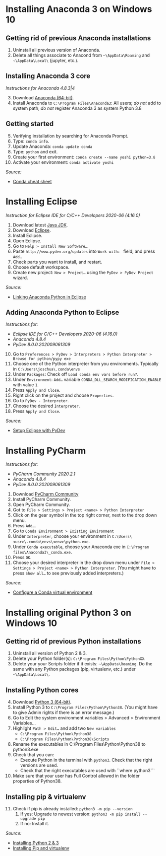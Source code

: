 # Installing Anaconda 3 on Windows 10

## Getting rid of previous Anaconda installations

1. Uninstall all previous version of Anaconda.
2. Delete all things associate to Anacond from ```~\AppData\Roaming``` and ```~\AppData\Local\``` (jupyter, etc.).

## Installing Anaconda 3 core
_Instructions for Anaconda 4.8.3|4_

3. Download [Anaconda (64-bit)](https://www.anaconda.com/products/individual/get-started).
4. Install Anaconda to ```C:\Program Files\Anaconda3```: All users; _do not_ add to system path; _do not_ register Anaconda 3 as system Python 3.8

## Getting started

5. Verifying installation by searching for Anaconda Prompt.
6. Type: ```conda info```.
7. Update Anaconda: ```conda update conda```
8. Type: ```python``` and exit.
9. Create your first environment: ```conda create --name yoshi python=3.8```
10. Activate your environment: ```conda activate yoshi``` 

_Source:_
* [Conda cheat sheet](https://docs.conda.io/projects/conda/en/4.6.0/_downloads/52a95608c49671267e40c689e0bc00ca/conda-cheatsheet.pdf)

# Installing Eclipse
_Instruction for Eclipse IDE for C/C++ Developers 2020-06 (4.16.0)_

1. Download latest [Java JDK](https://www.java.com/en/).
2. Download [Eclipse](https://www.eclipse.org/downloads/).
3. Install Eclipse.
4. Open Eclipse.
5. Go to ```Help > Install New Software…```
6. Paste ```http://www.pydev.org/updates``` into ```Work with: ``` field, and press ```Add…```
7. Check parts you want to install, and restart.
8. Choose default workspace.
9. Create new project: ```New > Project…``` using the ```PyDev > PyDev Project``` wizard.

_Source:_
* [Linking Anaconda Python in Eclipse](https://docs.anaconda.com/anaconda/user-guide/tasks/integration/eclipse-pydev/)
 
## Adding Anaconda Python to Eclipse
_Instructions for:_
* _Eclipse IDE for C/C++ Developers  2020-06 (4.16.0)_
* _Anaconda 4.8.4_
* _PyDev 8.0.0.202009061309_

10. Go to ```Preferences > PyDev > Interpreters > Python Interpreter > Browse for python/pypy exe```
11. Choose one of the Python interpreter from you environments. Typically in ```C:\Users\joschua\.conda\envs```
12. Under ```Packages```: Check off ```Load conda env vars before run?```.
13. Under ```Environment```: ```Add…``` variable ```CONDA_DLL_SEARCH_MODIFICATION_ENABLE``` with value ```1```.
14. Press ```Apply and Close```. 
15. Right click on the project and choose ```Properties```.
16. Go to ```PyDev - Interpreter```.
17. Choose the desired ```Ìnterpreter```.
18. Press ```Apply and Close```.
 
_Source:_
* [Setup Eclipse with PyDev](http://www.scopefoundry.org/advanced_dev_windows_step_by_step.html)

# Installing PyCharm
_Instructions for:_
* _PyCharm Community 2020.2.1_
* _Anaconda 4.8.4_
* _PyDev 8.0.0.202009061309_   

1. Download [PyCharm Community](https://www.jetbrains.com/pycharm/download/download-thanks.html?platform=windows)
2. Install PyCharm Community.
3. Open PyCharm Community.
4. Got to  ```File > Settings > Project <name> > Python Interpreter```
5. Click on the gear symbol in the top right corner, next to the drop down menu.
6. Press ```Add…```.
7. Go to ```Conda Environment > Existing Environment```
8. Under ```Interpreter```, choose your environment in ```C:\Users\<usr>\.conda\envs\<env>\python.exe```.
9. Under ```Conda executable```, choose your Anaconda exe in ```C:\Program files\Anaconda3\_conda.exe```.
10. Press ```OK```.
11. Choose your desired interpreter in the drop down menu under ```File > Settings > Project <name> > Python Interpreter```. 
(You might have to press ```Show all…``` to see previously added interpreters.)

_Source:_
* [Configure a Conda virtual environment](https://www.jetbrains.com/help/pycharm/conda-support-creating-conda-virtual-environment.html)

# Installing original Python 3 on Windows 10

## Getting rid of previous Python installations

1. Uninstall all version of Python 2 & 3.
2. Delete your Python folder(s): ```C:\Program Files\Python\PythonXX```. 
3. Delete your your Scripts folder if it exists: ```~\AppData\Roaming```. Do the same with any Python packages (pip, virtualenv, etc.) under ```~\AppData\Local\```.

## Installing Python cores

4. Download [Python 3 (64-bit)]((https://www.python.org/downloads/)).
5. Install  Python 3 to ```C:\Program Files\Python\Python38```. (You might have to give Admin rights if there is an error message.)
6. Go to Edit the system environment variables > Advanced > Environment Variables…
7. Highlight ```Path > Edit…``` and add two ```New variables```
    * ```C:\Program Files\Python\Python38```
    * ```C:\Program Files\Python\Python38\Scripts```
8. Rename the executables in  C:\Program Files\Python\Python38 to python3.exe
9. Check that you can:
    * Execute Python in the terminal with ```python3```. Check that the right versions are used.
    * Check that the right executables are used with ``where python3```
10. Make sure that your user has Full Control allowed in the folder properties of Python38.

## Installing pip & virtualenv

11. Check if pip is already installed: ```python3 -m pip --version```
    1. If yes: Upgrade to newest version:  ```python3 -m pip install --upgrade pip```
    2. If no: Install it.

_Source:_  
* [Installing Python 2 & 3](https://datascience.com.co/how-to-install-python-2-7-and-3-6-in-windows-10-add-python-path-281e7eae62a)
* [Installing Pip and virtualenv](https://packaging.python.org/guides/installing-using-pip-and-virtual-environments/)
